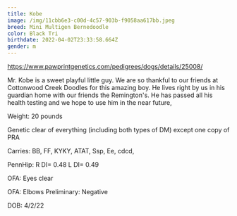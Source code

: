 ```yaml
---
title: Kobe
image: /img/11cbb6e3-c00d-4c57-903b-f9058aa617bb.jpeg
breed: Mini Multigen Bernedoodle
color: Black Tri
birthdate: 2022-04-02T23:33:58.664Z
gender: m
---
```

<https://www.pawprintgenetics.com/pedigrees/dogs/details/25008/>

Mr. Kobe is a sweet playful little guy. We are so thankful to our friends at Cottonwood Creek Doodles for this amazing boy. He lives right by us in his guardian home with our friends the Remington's. He has passed all his health testing and we hope to use him in the near future,

W﻿eight: 20 pounds

G﻿enetic clear of everything (including both types of DM) except one copy of PRA

C﻿arries: BB, FF, KYKY, ATAT, Ssp, Ee, cdcd, 

P﻿ennHip: R DI= 0.48 L DI= 0.49

O﻿FA: Eyes clear

O﻿FA: Elbows Preliminary: Negative

D﻿OB: 4/2/22